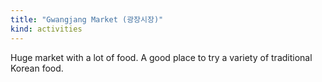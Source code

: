 ```yaml
---
title: "Gwangjang Market (광장시장)"
kind: activities
---
```

Huge market with a lot of food. A good place to try a variety of traditional Korean food.